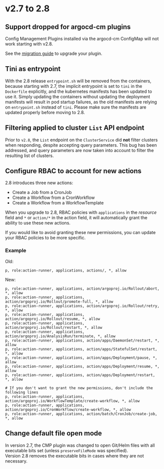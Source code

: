 # v2.7 to 2.8

## Support dropped for argocd-cm plugins

Config Management Plugins installed via the argocd-cm ConfigMap will not work starting with v2.8.

See the [migration guide](https://argo-cd.readthedocs.io/en/stable/operator-manual/config-management-plugins/#migrating-from-argocd-cm-plugins)
to upgrade your plugin.

## Tini as entrypoint

With the 2.8 release `entrypoint.sh` will be removed from the containers,
because starting with 2.7, the implicit entrypoint is set to `tini` in the
`Dockerfile` explicitly, and the kubernetes manifests has been updated to use
it. Simply updating the containers without updating the deployment manifests
will result in pod startup failures, as the old manifests are relying on
`entrypoint.sh` instead of `tini`. Please make sure the manifests are updated
properly before moving to 2.8.

## Filtering applied to cluster `List` API endpoint

Prior to `v2.8`, the `List` endpoint on the `ClusterService` did **not** filter
clusters when responding, despite accepting query parameters. This bug has
been addressed, and query parameters are now taken into account to filter the
resulting list of clusters.

## Configure RBAC to account for new actions

2.8 introduces three new actions:

* Create a Job from a CronJob
* Create a Workflow from a CronWorkflow
* Create a Workflow from a WorkflowTemplate

When you upgrade to 2.8, RBAC policies with `applications` in the *resource*
field and `*` or `action/*` in the action field, it will automatically grant the
ability to use these new actions.

If you would like to avoid granting these new permissions, you can update your RBAC policies to be more specific.

### Example

Old:

```csv
p, role:action-runner, applications, actions/, *, allow
```

New:

```csv
p, role:action-runner, applications, action/argoproj.io/Rollout/abort, *, allow
p, role:action-runner, applications, action/argoproj.io/Rollout/promote-full, *, allow
p, role:action-runner, applications, action/argoproj.io/Rollout/retry, *, allow
p, role:action-runner, applications, action/argoproj.io/Rollout/resume, *, allow
p, role:action-runner, applications, action/argoproj.io/Rollout/restart, *, allow
p, role:action-runner, applications, action/argoproj.io/AnalysisRun/terminate, *, allow
p, role:action-runner, applications, action/apps/DaemonSet/restart, *, allow
p, role:action-runner, applications, action/apps/StatefulSet/restart, *, allow
p, role:action-runner, applications, action/apps/Deployment/pause, *, allow
p, role:action-runner, applications, action/apps/Deployment/resume, *, allow
p, role:action-runner, applications, action/apps/Deployment/restart, *, allow

# If you don't want to grant the new permissions, don't include the following lines
p, role:action-runner, applications, action/argoproj.io/WorkflowTemplate/create-workflow, *, allow
p, role:action-runner, applications, action/argoproj.io/CronWorkflow/create-workflow, *, allow
p, role:action-runner, applications, action/batch/CronJob/create-job, *, allow
```

## Change default file open mode

In version 2.7, the CMP plugin was changed to open Git/Helm files with all executable bits set (unless `preserveFileMode` was specified).  
Version 2.8 removes the executable bits in cases where they are not necessary.
